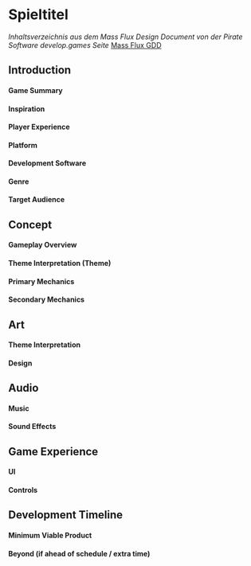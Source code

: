# Spieltitel

*Inhaltsverzeichnis aus dem Mass Flux Design Document von der Pirate Software develop.games Seite*
[Mass Flux GDD](https://docs.google.com/document/d/1Vl7BMvzUOhbunJrI_X1gUc6x-LAp3aaBiPwHUf27B70/edit?tab=t.0#heading=h.lr899156xjnx)

## Introduction

#### Game Summary

#### Inspiration

#### Player Experience

#### Platform

#### Development Software

#### Genre

#### Target Audience


## Concept

#### Gameplay Overview

#### Theme Interpretation (Theme)

#### Primary Mechanics

#### Secondary Mechanics


## Art

#### Theme Interpretation

#### Design


## Audio

#### Music

#### Sound Effects


## Game Experience

#### UI

#### Controls


## Development Timeline

#### Minimum Viable Product

#### Beyond (if ahead of schedule / extra time)